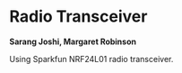 Radio Transceiver
=================
<b> Sarang Joshi, Margaret Robinson </b>
<p>
Using Sparkfun NRF24L01 radio transceiver. </p>
